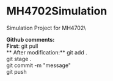# MH4702Simulation
Simulation Project for MH4702\


**Github comments:**\
      **First**: git pull\
     ** After modification:** git add . \
                              git stage . \
                              git commit -m "message"\
                              git push
                    
